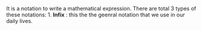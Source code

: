 It is a notation to write a mathematical expression.
There are total 3 types of these notations:
    1. **Infix** : this the the geenral notation that we use in our daily lives. <operator1> <operand> <operator2>
    